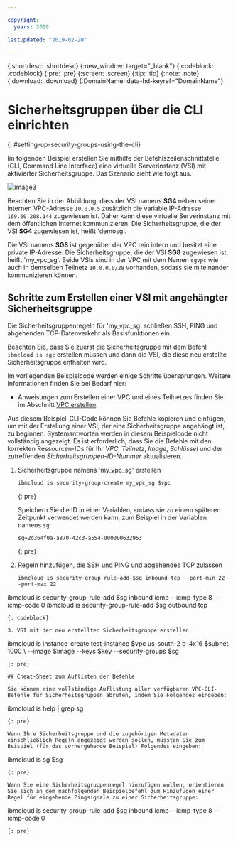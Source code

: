 ```yaml
---

copyright:
  years: 2019

lastupdated: "2019-02-20"

---
```


{:shortdesc: .shortdesc}
{:new_window: target="_blank"}
{:codeblock: .codeblock}
{:pre: .pre}
{:screen: .screen}
{:tip: .tip}
{:note: .note}
{:download: .download}
{:DomainName: data-hd-keyref="DomainName"}

# Sicherheitsgruppen über die CLI einrichten 
{: #setting-up-security-groups-using-the-cli}

Im folgenden Beispiel erstellen Sie mithilfe der Befehlszeilenschnittstelle (CLI, Command Line Interface) eine virtuelle Serverinstanz (VSI) mit aktivierter Sicherheitsgruppe. Das Szenario sieht wie folgt aus.

![image3](/images/security-groups-schematic.png)

Beachten Sie in der Abbildung, dass der VSI namens **SG4** neben seiner internen VPC-Adresse `10.0.0.5` zusätzlich die variable IP-Adresse `169.60.208.144` zugewiesen ist. Daher kann diese virtuelle Serverinstanz mit dem öffentlichen Internet kommunizieren. Die Sicherheitsgruppe, die der VSI **SG4** zugewiesen ist, heißt 'demosg'.

Die VSI namens **SG8** ist gegenüber der VPC rein intern und besitzt eine private IP-Adresse. Die Sicherheitsgruppe, die der VSI **SG8** zugewiesen ist, heißt 'my_vpc_sg'. Beide VSIs sind in der VPC mit dem Namen `sgvpc` wie auch in demselben Teilnetz `10.0.0.0/28` vorhanden, sodass sie miteinander kommunizieren können.

## Schritte zum Erstellen einer VSI mit angehängter Sicherheitsgruppe 

Die Sicherheitsgruppenregeln für 'my_vpc_sg' schließen SSH, PING und abgehenden TCP-Datenverkehr als Basisfunktionen ein. 

Beachten Sie, dass Sie zuerst die Sicherheitsgruppe mit dem Befehl `ibmcloud is sgc` erstellen müssen und dann die VSI, die diese neu erstellte Sicherheitsgruppe enthalten wird.

Im vorliegenden Beispielcode werden einige Schritte übersprungen. Weitere Informationen finden Sie bei Bedarf hier:

 * Anweisungen zum Erstellen einer VPC und eines Teilnetzes finden Sie im Abschnitt [VPC erstellen](/docs/infrastructure/vpc?topic=vpc-creating-a-vpc-using-the-ibm-cloud-cli). 

Aus diesem Beispiel-CLI-Code können Sie Befehle kopieren und einfügen, um mit der Erstellung einer VSI, der eine Sicherheitsgruppe angehängt ist, zu beginnen. Systemantworten werden in diesem Beispielcode nicht vollständig angezeigt. Es ist erforderlich, dass Sie die Befehle mit den korrekten Ressourcen-IDs für Ihr _VPC_, _Teilnetz_, _Image_, _Schlüssel_ und der zutreffenden _Sicherheitsgruppen-ID-Nummer_ aktualisieren..

1. Sicherheitsgruppe namens 'my_vpc_sg' erstellen 

   ```
   ibmcloud is security-group-create my_vpc_sg $vpc
   ```
   {: pre}

   Speichern Sie die ID in einer Variablen, sodass sie zu einem späteren Zeitpunkt verwendet werden kann, zum Beispiel in der Variablen namens `sg`: 

   ```
   sg=2d364f0a-a870-42c3-a554-000000632953
   ```
   {: pre}

2. Regeln hinzufügen, die SSH und PING und abgehendes TCP zulassen 

   ```
   ibmcloud is security-group-rule-add $sg inbound tcp --port-min 22 --port-max 22
ibmcloud is security-group-rule-add $sg inbound icmp --icmp-type 8 --icmp-code 0
ibmcloud is security-group-rule-add $sg outbound tcp
   ```
   {: codeblock}

3. VSI mit der neu erstellten Sicherheitsgruppe erstellen 

   ```
   ibmcloud is instance-create test-instance $vpc us-south-2 b-4x16 $subnet 1000 \ 
   --image $image --keys $key --security-groups $sg
   ```
   {: pre}

## Cheat-Sheet zum Auflisten der Befehle

Sie können eine vollständige Auflistung aller verfügbaren VPC-CLI-Befehle für Sicherheitsgruppen abrufen, indem Sie Folgendes eingeben:

```
ibmcloud is help | grep sg
```
{: pre}

Wenn Ihre Sicherheitsgruppe und die zugehörigen Metadaten einschließlich Regeln angezeigt werden sollen, müssten Sie zum Beispiel (für das vorhergehende Beispiel) Folgendes eingeben:

```
ibmcloud is sg $sg
```
{: pre}

Wenn Sie eine Sicherheitsgruppenregel hinzufügen wollen, orientieren Sie sich an dem nachfolgenden Beispielbefehl zum Hinzufügen einer Regel für eingehende Pingsignale zu einer Sicherheitsgruppe:

```
ibmcloud is security-group-rule-add $sg inbound icmp --icmp-type 8 --icmp-code 0

```
{: pre}
